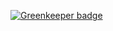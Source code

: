 
[![Greenkeeper badge](https://badges.greenkeeper.io/kuldeepkeshwar/spot-light-banner.svg)](https://greenkeeper.io/)
